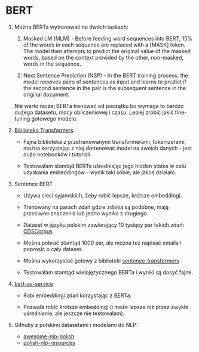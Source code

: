 # BERT

1. Można BERTa wytrenować na dwóch taskach:

	1. Masked LM (MLM) - Before feeding word sequences into BERT, 15% of the words in each sequence are replaced
    with a [MASK] token. The model then attempts to predict the original value of the masked words,
    based on the context provided by the other, non-masked, words in the sequence.
	
   2. Next Sentence Prediction (NSP) - In the BERT training process, the model receives pairs of sentences as input
    and learns to predict if the second sentence in the pair is the subsequent sentence
    in the original document.
   
   Nie warto raczej BERTa trenować od początku bo wymaga to bardzo dużego datasetu, mocy obliczeniowej i czasu. Lepiej zrobić jakiś fine-tuning gotowego modelu.
   
2. [Biblioteka Transformers](https://huggingface.co/transformers)
    - Fajna biblioteka z przetrenowanymi transformerami, tokenizerami, można korzystając z niej dotrenować model na swoich danych - jest dużo notebooków i tutoriali. 

    - Testowałam stamtąd BERTa uśredniając jego hidden states w celu uzyskania embeddingów - wynik taki sobie, ale jakoś działało.
    
3. Sentence BERT

    - Używa sieci syjamskich, żeby robić lepsze, krótsze embeddingi.
    - Trenowany na parach zdań gdzie zdania są podobne, mają przeciwne znaczenia lub jedno wynika z drugiego.
    - Dataset w języku polskim zawierający 10 tysięcy par takich zdań:  [CDSCorpus](http://zil.ipipan.waw.pl/Scwad/CDSCorpus)

    - Można pobrać stamtąd 1000 par, ale można też napisać emaila i poprosić o cały dataset.
    - Można wykorzystać gotowy z biblioteki [sentence-transformers](https://github.com/UKPLab/sentence-transformers)
    - Testowałam stamtąd wielojęzycznego BERTa i wyniki są dosyć fajne.
    
4. [bert-as-service](https://bert-as-service.readthedocs.io/en/latest/)
   
    - Robi embeddingi zdań korzystając z BERTa.
    
    - Pozwala robić krótsze embeddingi (i może lepsze niż przez zwykłe uśrednianie, ale jeszcze nie testowałam).
    
5. Githuby z polskimi datasetami i modelami do NLP:

    - [awesome-nlp-polish](https://github.com/ksopyla/awesome-nlp-polish#models-and-embeddings)
    - [polish-nlp-resources](https://github.com/sdadas/polish-nlp-resources)

